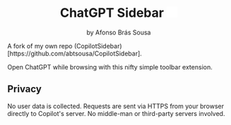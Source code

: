 <div align="center">

# ChatGPT Sidebar <img src="/etc/firefox.svg" width="24">

by Afonso Brás Sousa

</div>
A fork of my own repo (CopilotSidebar)[https://github.com/abtsousa/CopilotSidebar].

Open ChatGPT while browsing with this nifty simple toolbar extension.

## Privacy

No user data is collected. Requests are sent via HTTPS from your browser directly to Copilot's server. No middle-man or third-party servers involved.
